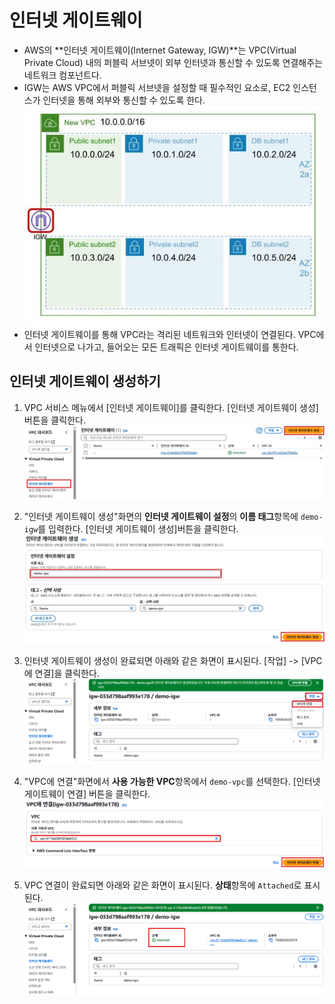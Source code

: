 # 인터넷 게이트웨이
- AWS의 **인터넷 게이트웨이(Internet Gateway, IGW)**는 VPC(Virtual Private Cloud) 내의 퍼블릭 서브넷이 외부 인터넷과 통신할 수 있도록 연결해주는 네트워크 컴포넌트다.
- IGW는 AWS VPC에서 퍼블릭 서브넷을 설정할 때 필수적인 요소로, EC2 인스턴스가 인터넷을 통해 외부와 통신할 수 있도록 한다.
  ![인터넷 게이트웨이](../../images/4/21-1.png)
- 인터넷 게이트웨이를 통해 VPC라는 격리된 네트워크와 인터넷이 연결된다. VPC에서 인터넷으로 나가고, 들어오는 모든 트래픽은 인터넷 게이트웨이를 통한다.

## 인터넷 게이트웨이 생성하기
1. VPC 서비스 메뉴에서 [인터넷 게이트웨이]를 클릭한다. [인터넷 게이트웨이 생성]버튼을 클릭한다.
   ![인터넷 게이트웨이 생성](../../images/4/21-2.png)

2. "인터넷 게이트웨이 생성"화면의 **인터넷 게이트웨이 설정**의 **이름 태그**항목에 `demo-igw`를 입력한다. [인터넷 게이트웨이 생성]버튼을 클릭한다.
   ![인터넷 게이트웨이 생성](../../images/4/21-3.png)

3. 인터넷 게이트웨이 생성이 완료되면 아래와 같은 화면이 표시된다. [작업] -> [VPC에 연결]을 클릭한다.
   ![인터넷 게이트웨이 생성](../../images/4/21-4.png)

4. "VPC에 연결"화면에서 **사용 가능한 VPC**항목에서 `demo-vpc`를 선택한다. [인터넷 게이트웨이 연결] 버튼을 클릭한다.
   ![VPC 연결](../../images/4/21-5.png)

5. VPC 연결이 완료되면 아래와 같은 화면이 표시된다. **상태**항목에 `Attached`로 표시된다.
   ![VPC 연결](../../images/4/21-6.png)

